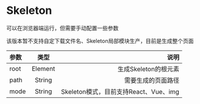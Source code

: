 # Skeleton 
可以在浏览器端运行，但需要手动配置一些参数

该版本暂不支持自定下载文件名、Skeleton局部模块生产，目前是生成整个页面

| 参数 | 类型 | 说明 |
| :---         |     :---:      |          ---: |
| root   | Element |  生成Skeleton的根元素   |
| path   | String  | 需要生成的页面路径      |
| mode   | String  | Skeleton模式，目前支持React、Vue、img |


